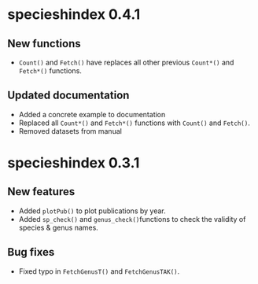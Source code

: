 # specieshindex 0.4.1
## New functions
- `Count()` and `Fetch()` have replaces all other previous `Count*()` and `Fetch*()` functions.
## Updated documentation
- Added a concrete example to documentation
- Replaced all `Count*()` and `Fetch*()` functions with `Count()` and `Fetch()`.
- Removed datasets from manual
# specieshindex 0.3.1
## New features
- Added `plotPub()` to plot publications by year.
- Added `sp_check()` and `genus_check()`functions to check the validity of species & genus names.
## Bug fixes
- Fixed typo in `FetchGenusT()` and `FetchGenusTAK()`.
